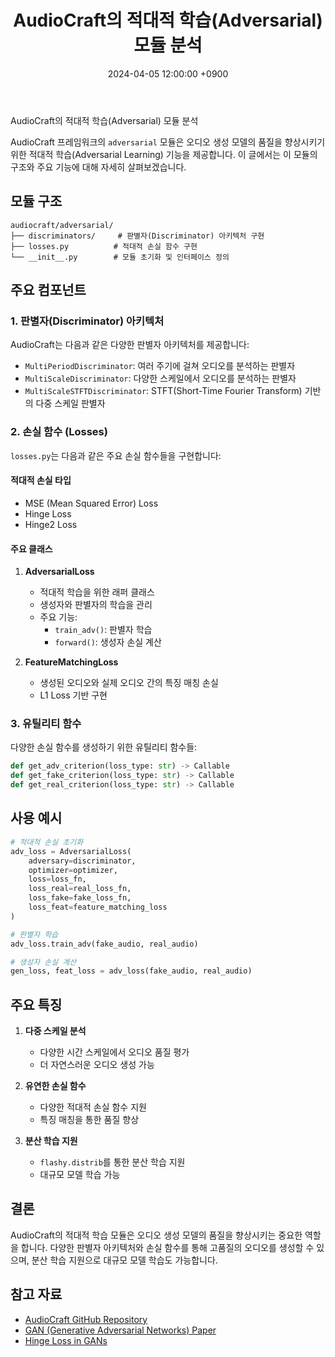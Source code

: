 ﻿---
layout: post
title: "AudioCraft의 적대적 학습(Adversarial) 모듈 분석"
date: 2024-04-05 12:00:00 +0900
categories: [AI, Audio Generation, Adversarial Learning]
tags: [AudioCraft, Adversarial Learning, GAN, Discriminator, Audio Generation]
---

AudioCraft의 적대적 학습(Adversarial) 모듈 분석

AudioCraft 프레임워크의 `adversarial` 모듈은 오디오 생성 모델의 품질을 향상시키기 위한 적대적 학습(Adversarial Learning) 기능을 제공합니다. 이 글에서는 이 모듈의 구조와 주요 기능에 대해 자세히 살펴보겠습니다.

## 모듈 구조

```
audiocraft/adversarial/
├── discriminators/     # 판별자(Discriminator) 아키텍처 구현
├── losses.py          # 적대적 손실 함수 구현
└── __init__.py        # 모듈 초기화 및 인터페이스 정의
```

## 주요 컴포넌트

### 1. 판별자(Discriminator) 아키텍처

AudioCraft는 다음과 같은 다양한 판별자 아키텍처를 제공합니다:

- `MultiPeriodDiscriminator`: 여러 주기에 걸쳐 오디오를 분석하는 판별자
- `MultiScaleDiscriminator`: 다양한 스케일에서 오디오를 분석하는 판별자
- `MultiScaleSTFTDiscriminator`: STFT(Short-Time Fourier Transform) 기반의 다중 스케일 판별자

### 2. 손실 함수 (Losses)

`losses.py`는 다음과 같은 주요 손실 함수들을 구현합니다:

#### 적대적 손실 타입
- MSE (Mean Squared Error) Loss
- Hinge Loss
- Hinge2 Loss

#### 주요 클래스

1. **AdversarialLoss**
   - 적대적 학습을 위한 래퍼 클래스
   - 생성자와 판별자의 학습을 관리
   - 주요 기능:
     - `train_adv()`: 판별자 학습
     - `forward()`: 생성자 손실 계산

2. **FeatureMatchingLoss**
   - 생성된 오디오와 실제 오디오 간의 특징 매칭 손실
   - L1 Loss 기반 구현

### 3. 유틸리티 함수

다양한 손실 함수를 생성하기 위한 유틸리티 함수들:

```python
def get_adv_criterion(loss_type: str) -> Callable
def get_fake_criterion(loss_type: str) -> Callable
def get_real_criterion(loss_type: str) -> Callable
```

## 사용 예시

```python
# 적대적 손실 초기화
adv_loss = AdversarialLoss(
    adversary=discriminator,
    optimizer=optimizer,
    loss=loss_fn,
    loss_real=real_loss_fn,
    loss_fake=fake_loss_fn,
    loss_feat=feature_matching_loss
)

# 판별자 학습
adv_loss.train_adv(fake_audio, real_audio)

# 생성자 손실 계산
gen_loss, feat_loss = adv_loss(fake_audio, real_audio)
```

## 주요 특징

1. **다중 스케일 분석**
   - 다양한 시간 스케일에서 오디오 품질 평가
   - 더 자연스러운 오디오 생성 가능

2. **유연한 손실 함수**
   - 다양한 적대적 손실 함수 지원
   - 특징 매칭을 통한 품질 향상

3. **분산 학습 지원**
   - `flashy.distrib`를 통한 분산 학습 지원
   - 대규모 모델 학습 가능

## 결론

AudioCraft의 적대적 학습 모듈은 오디오 생성 모델의 품질을 향상시키는 중요한 역할을 합니다. 다양한 판별자 아키텍처와 손실 함수를 통해 고품질의 오디오를 생성할 수 있으며, 분산 학습 지원으로 대규모 모델 학습도 가능합니다.

## 참고 자료

- [AudioCraft GitHub Repository](https://github.com/facebookresearch/audiocraft)
- [GAN (Generative Adversarial Networks) Paper](https://arxiv.org/abs/1406.2661)
- [Hinge Loss in GANs](https://arxiv.org/abs/1705.08584) 